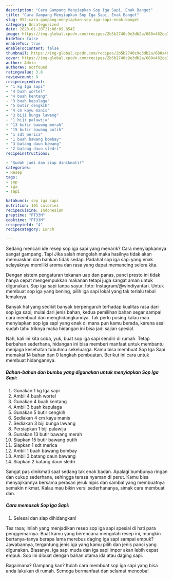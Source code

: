 ```yaml
---
description: "Cara Gampang Menyiapkan Sop Iga Sapi, Enak Banget"
title: "Cara Gampang Menyiapkan Sop Iga Sapi, Enak Banget"
slug: 952-cara-gampang-menyiapkan-sop-iga-sapi-enak-banget
category: Uncategorized
date: 2023-01-20T21:06:09.854Z
image: https://img-global.cpcdn.com/recipes/2b5b2740c9e3db2a/680x482cq70/sop-iga-sapi-foto-resep-utama.jpg
hideToc: false
enableToc: true
enableTocContent: false
thumbnail: https://img-global.cpcdn.com/recipes/2b5b2740c9e3db2a/680x482cq70/sop-iga-sapi-foto-resep-utama.jpg
cover: https://img-global.cpcdn.com/recipes/2b5b2740c9e3db2a/680x482cq70/sop-iga-sapi-foto-resep-utama.jpg
author: Admin
authorAv: notfound
ratingvalue: 3.8
reviewcount: 8
recipeingredient:
- "1 kg Iga sapi"
- "4 buah wortel"
- "4 buah kentang"
- "3 buah kapulaga"
- "5 butir cengkih"
- "4 cm kayu manis"
- "3 biji bunga lawang"
- "1 biji palawija"
- "13 butir bawang merah"
- "15 butir bawang putih"
- "1 sdt merica"
- "1 buah bawang bombay"
- "3 batang daun bawang"
- "2 batang daun sledri"
recipeinstructions:

- "Sudah jadi dan siap dinikmati!"
categories:
- Resep
tags:
- sop
- iga
- sapi

katakunci: sop iga sapi 
nutrition: 101 calories
recipecuisine: Indonesian
preptime: "PT33M"
cooktime: "PT33M"
recipeyield: "4"
recipecategory: Lunch

---
```



Sedang mencari ide resep sop iga sapi yang menarik? Cara menyiapkannya sangat gampang. Tapi Jika salah mengolah maka hasilnya tidak akan memuaskan dan bahkan tidak sedap. Padahal sop iga sapi yang enak selayaknya memiliki aroma dan rasa yang dapat memancing selera kita.


Dengan sistem pengaturan tekanan uap dan panas, panci presto ini tidak hanya cepat mengempukkan makanan tetapi juga sangat aman untuk digunakan. Sop iga sapi tanpa sayur. foto: Instagram/@windiyantari. Untuk membuat sop iga yang bening, pilih iga sapi lokal yang tak terlalu tebal lemaknya.

Banyak hal yang sedikit banyak berpengaruh terhadap kualitas rasa dari sop iga sapi, mulai dari jenis bahan, kedua pemilihan bahan segar sampai cara membuat dan menghidangkannya. Tak perlu pusing kalau mau menyiapkan sop iga sapi yang enak di mana pun kamu berada, karena asal sudah tahu triknya maka hidangan ini bisa jadi sajian spesial.


Nah, kali ini kita coba, yuk, buat sop iga sapi sendiri di rumah. Tetap berbahan sederhana, hidangan ini bisa memberi manfaat untuk membantu menjaga kesehatan tubuhmu sekeluarga. Kamu bisa membuat Sop Iga Sapi memakai 14 bahan dan 0 langkah pembuatan. Berikut ini cara untuk membuat hidangannya.

<!--inarticleads1-->

##### Bahan-bahan dan bumbu yang digunakan untuk menyiapkan Sop Iga Sapi:

1. Gunakan 1 kg Iga sapi
1. Ambil 4 buah wortel
1. Gunakan 4 buah kentang
1. Ambil 3 buah kapulaga
1. Gunakan 5 butir cengkih
1. Sediakan 4 cm kayu manis
1. Sediakan 3 biji bunga lawang
1. Persiapkan 1 biji palawija
1. Gunakan 13 butir bawang merah
1. Siapkan 15 butir bawang putih
1. Siapkan 1 sdt merica
1. Ambil 1 buah bawang bombay
1. Ambil 3 batang daun bawang
1. Siapkan 2 batang daun sledri


Sangat pas dinikmati saat sedang tak enak badan. Apalagi bumbunya ringan dan cukup sederhana, sehingga terasa nyaman di perut. Kamu bisa menyajikannya bersama perasan jeruk nipis dan sambal yang membuatnya semakin nikmat. Kalau mau bikin versi sederhananya, simak cara membuat dan. 

<!--inarticleads2-->

##### Cara memasak Sop Iga Sapi:


1. Selesai dan siap dihidangkan!

Tes rasa; Inilah yang menjadikan resep sop iga sapi spesial di hati para penggemarnya. Buat kamu yang berencana mengolah resep ini, mungkin bertanya-tanya berapa lama merebus daging iga sapi sampai empuk? Jawabannya, tergantung jenis iga yang kamu pilih dan jenis panci yang digunakan. Biasanya, iga sapi muda dan iga sapi impor akan lebih cepat empuk. Sop ini dibuat dengan bahan utama ida atau daging sapi. 

Bagaimana? Gampang kan? Itulah cara membuat sop iga sapi yang bisa anda lakukan di rumah. Semoga bermanfaat dan selamat mencoba!
